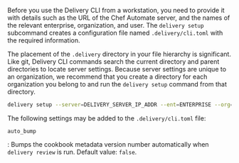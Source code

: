 Before you use the Delivery CLI from a workstation, you need to provide
it with details such as the URL of the Chef Automate server, and the
names of the relevant enterprise, organization, and user. The
`delivery setup` subcommand creates a configuration file named
`.delivery/cli.toml` with the required information.

The placement of the `.delivery` directory in your file hierarchy is
significant. Like git, Delivery CLI commands search the current
directory and parent directories to locate server settings. Because
server settings are unique to an organization, we recommend that you
create a directory for each organization you belong to and run the
`delivery setup` command from that directory.

``` bash
delivery setup --server=DELIVERY_SERVER_IP_ADDR --ent=ENTERPRISE --org=ORGANIZATION --user=USERNAME
```

The following settings may be added to the `.delivery/cli.toml` file:

`auto_bump`

:   Bumps the cookbook metadata version number automatically when
    `delivery review` is run. Default value: `false`.